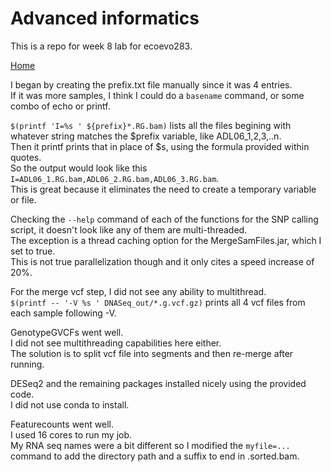 # Advanced informatics

This is a repo for week 8 lab for ecoevo283.

[Home](https://github.com/Javelarb/Advanced_Informatics_2021)

I began by creating the prefix.txt file manually since it was 4 entries.  
If it was more samples, I think I could do a `basename` command, or some combo of echo or printf.  

`$(printf 'I=%s ' ${prefix}*.RG.bam)` lists all the files begining with whatever string matches the $prefix variable, like ADL06_1,2,3,..n.  
Then it printf prints that in place of $s, using the formula provided within quotes.  
So the output would look like this `I=ADL06_1.RG.bam,ADL06_2.RG.bam,ADL06_3.RG.bam`.  
This is great because it eliminates the need to create a temporary variable or file.  

Checking the `--help` command of each of the functions for the SNP calling script, it doesn't look like any of them are multi-threaded.  
The exception is a thread caching option for the MergeSamFiles.jar, which I set to true.  
This is not true parallelization though and it only cites a speed increase of 20%.  


For the merge vcf step, I did not see any ability to multithread.  
`$(printf -- '-V %s ' DNASeq_out/*.g.vcf.gz)` prints all 4 vcf files from each sample following -V.  

GenotypeGVCFs went well.  
I did not see multithreading capabilities here either.  
The solution is to split vcf file into segments and then re-merge after running.

DESeq2 and the remaining packages installed nicely using the provided code.  
I did not use conda to install.  

Featurecounts went well.  
I used 16 cores to run my job.  
My RNA seq names were a bit different so I modified the `myfile=...` command to add the directory path and a suffix to end in .sorted.bam.  

